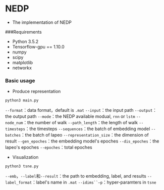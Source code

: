 # NEDP

+ The implementation of NEDP

###Requirements

+ Python 3.5.2
+ Tensorflow-gpu == 1.10.0
+ numpy
+ scipy
+ matplotlib
+ networkx

### Basic usage

+ Produce representation

```
python3 main.py
```
`--format`：data format，default is `.mat`
`--input`：the input path
`--output`：the output path
`--mode`：the NEDP available modual, `rnn` or `lstm`
`--node_num`：the number of walk
`--path_length`：the length of walk
`--timesteps`：the timesteps 
`--sequences`：the batch of embedding model
`--batches`：the batch of lapeo
`--representation_size`：the dimension of result
`--gen_epoches`：the embedding model's epoches
`--dis_epoches`：the lapeo's epoches
`--epoches`：total epoches

+ Visualization

```
python3 tsne.py 
```
`--emb`，`--label`和`--result`：the path to embedding, label, and results
`--label_format`：label's name in `.mat`
`--idims``—p`：hyper-paramters in `tsne`



